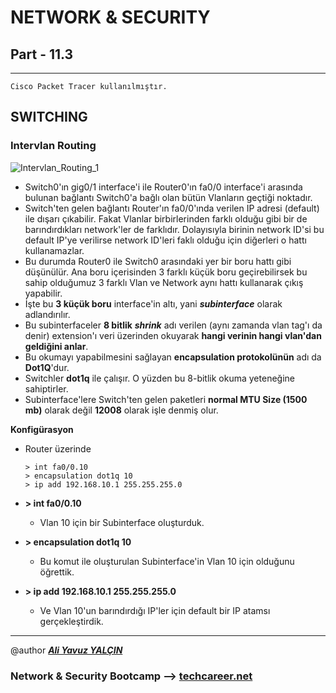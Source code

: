 # NETWORK & SECURITY

## Part - 11.3
----

	Cisco Packet Tracer kullanılmıştır.

## SWITCHING

### Intervlan Routing

![Intervlan_Routing_1](https://user-images.githubusercontent.com/63460173/185143683-4214338e-392a-4d65-8814-5667e4758260.png)

*	Switch0'ın gig0/1 interface'i ile Router0'ın fa0/0 interface'i arasında bulunan bağlantı Switch0'a bağlı olan bütün Vlanların geçtiği noktadır.
*	Switch'ten gelen bağlantı Router'ın fa0/0'ında verilen IP adresi (default) ile dışarı çıkabilir. Fakat Vlanlar birbirlerinden farklı olduğu gibi bir de barındırdıkları network'ler de farklıdır. Dolayısıyla birinin network ID'si bu default IP'ye verilirse network ID'leri faklı olduğu için diğerleri o hattı kullanamazlar.
*	Bu durumda Router0 ile Switch0 arasındaki yer bir boru hattı gibi düşünülür. Ana boru içerisinden 3 farklı küçük boru geçirebilirsek bu sahip olduğumuz 3 farklı Vlan ve Network aynı hattı kullanarak çıkış yapabilir.
*	İşte bu **3 küçük boru** interface'in altı, yani ***subinterface*** olarak adlandırılır.
*	Bu subinterfaceler **8 bitlik** ***shrink*** adı verilen (aynı zamanda vlan tag'ı da denir) extension'ı veri üzerinden okuyarak **hangi verinin hangi vlan'dan geldiğini anlar**.
*	Bu okumayı yapabilmesini sağlayan **encapsulation protokolünün** adı da **Dot1Q**'dur.
*	Switchler **dot1q** ile çalışır. O yüzden bu 8-bitlik okuma yeteneğine sahiptirler.
*	Subinterface'lere Switch'ten gelen paketleri **normal MTU Size (1500 mb)** olarak değil **12008** olarak işle denmiş olur.

**Konfigürasyon**

*	Router üzerinde

		> int fa0/0.10
		> encapsulation dot1q 10
		> ip add 192.168.10.1 255.255.255.0

*	**> int fa0/0.10**
	*	Vlan 10 için bir Subinterface oluşturduk.
*	**> encapsulation dot1q 10**
	*	Bu komut ile oluşturulan Subinterface'in Vlan 10 için olduğunu öğrettik.

*	**> ip add 192.168.10.1 255.255.255.0**
	*	Ve Vlan 10'un barındırdığı IP'ler için default bir IP atamsı gerçekleştirdik.


---

@author ***[Ali Yavuz YALÇIN](https://www.linkedin.com/in/ali-yavuz-yalcin/)***

### Network & Security Bootcamp --> [techcareer.net](https://www.techcareer.net/en)